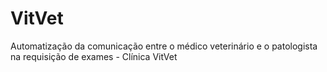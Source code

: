 # VitVet
Automatização da comunicação entre o médico veterinário e o patologista na requisição de exames - Clínica VitVet
